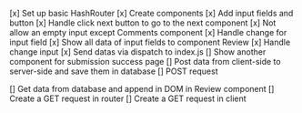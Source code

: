 [x] Set up basic HashRouter
[x] Create components
    [x] Add input fields and button
    [x] Handle click next button to go to the next component
    [x] Not allow an empty input except Comments component
    [x] Handle change for input field
[x] Show all data of input fields to component Review
    [x] Handle change input
    [x] Send datas via dispatch to index.js
    [] Show another component for submission success page
[] Post data from client-side to server-side and save them in database
    [] POST request

[] Get data from database and append in DOM in Review component
    [] Create a GET request in router
    [] Create a GET request in client
